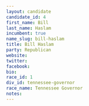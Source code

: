 ```yaml
---
layout: candidate
candidate_id: 4
first_name: Bill
last_name: Haslam
incumbent: true
name_slug: bill-haslam
title: Bill Haslam
party: Republican
website: 
twitter: 
facebook: 
bio: 
race_id: 1
div_id: tennessee-governor
race_name: Tennessee Governor
notes: 
---
```

